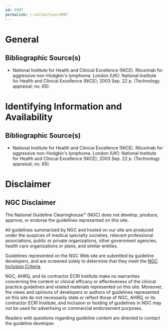 ```yaml
---
id: 4907
permalink: /:collection/4907
---
```


# General

## Bibliographic Source(s)

- National Institute for Health and Clinical Excellence (NICE). Rituximab for aggressive non-Hodgkin's lymphoma. London (UK): National Institute for Health and Clinical Excellence (NICE); 2003 Sep. 22 p. (Technology appraisal; no. 65).

# Identifying Information and Availability

## Bibliographic Source(s)

- National Institute for Health and Clinical Excellence (NICE). Rituximab for aggressive non-Hodgkin's lymphoma. London (UK): National Institute for Health and Clinical Excellence (NICE); 2003 Sep. 22 p. (Technology appraisal; no. 65).

# Disclaimer

## NGC Disclaimer

The National Guideline Clearinghouse™ (NGC) does not develop, produce, approve, or endorse the guidelines represented on this site.

All guidelines summarized by NGC and hosted on our site are produced under the auspices of medical specialty societies, relevant professional associations, public or private organizations, other government agencies, health care organizations or plans, and similar entities.

Guidelines represented on the NGC Web site are submitted by guideline developers, and are screened solely to determine that they meet the [NGC Inclusion Criteria](/help-and-about/summaries/inclusion-criteria).

NGC, AHRQ, and its contractor ECRI Institute make no warranties concerning the content or clinical efficacy or effectiveness of the clinical practice guidelines and related materials represented on this site. Moreover, the views and opinions of developers or authors of guidelines represented on this site do not necessarily state or reflect those of NGC, AHRQ, or its contractor ECRI Institute, and inclusion or hosting of guidelines in NGC may not be used for advertising or commercial endorsement purposes.

Readers with questions regarding guideline content are directed to contact the guideline developer.

